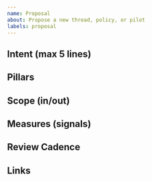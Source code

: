 ```yaml
---
name: Proposal
about: Propose a new thread, policy, or pilot
labels: proposal
---
```


## Intent (max 5 lines)

## Pillars

## Scope (in/out)

## Measures (signals)

## Review Cadence

## Links
